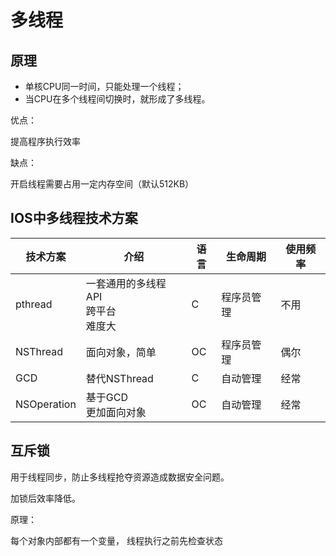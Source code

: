 # 多线程

## 原理

- 单核CPU同一时间，只能处理一个线程；
- 当CPU在多个线程间切换时，就形成了多线程。

优点：

提高程序执行效率

缺点：

开启线程需要占用一定内存空间（默认512KB）

## IOS中多线程技术方案

| 技术方案 | 介绍 | 语言 | 生命周期 | 使用频率 |
| -- | -- | -- | -- | -- |
| pthread | 一套通用的多线程API <br/> 跨平台 <br/>难度大 | C | 程序员管理 | 不用 |
| NSThread | 面向对象，简单 | OC | 程序员管理 | 偶尔 |
| GCD | 替代NSThread | C | 自动管理 | 经常 |
| NSOperation | 基于GCD <br/> 更加面向对象 | OC | 自动管理 | 经常 | 

## 互斥锁

用于线程同步，防止多线程抢夺资源造成数据安全问题。

加锁后效率降低。

原理：

每个对象内部都有一个变量， 线程执行之前先检查状态